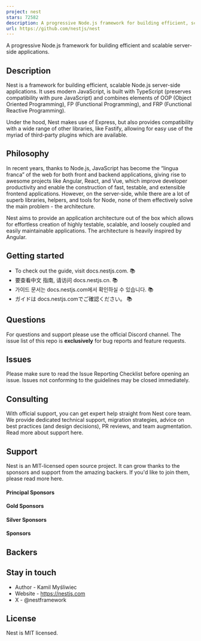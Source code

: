 ```yaml
---
project: nest
stars: 72582
description: A progressive Node.js framework for building efficient, scalable, and enterprise-grade server-side applications with TypeScript/JavaScript 🚀
url: https://github.com/nestjs/nest
---
```


A progressive Node.js framework for building efficient and scalable server-side applications.

Description
-----------

Nest is a framework for building efficient, scalable Node.js server-side applications. It uses modern JavaScript, is built with TypeScript (preserves compatibility with pure JavaScript) and combines elements of OOP (Object Oriented Programming), FP (Functional Programming), and FRP (Functional Reactive Programming).

Under the hood, Nest makes use of Express, but also provides compatibility with a wide range of other libraries, like Fastify, allowing for easy use of the myriad of third-party plugins which are available.

Philosophy
----------

In recent years, thanks to Node.js, JavaScript has become the “lingua franca” of the web for both front and backend applications, giving rise to awesome projects like Angular, React, and Vue, which improve developer productivity and enable the construction of fast, testable, and extensible frontend applications. However, on the server-side, while there are a lot of superb libraries, helpers, and tools for Node, none of them effectively solve the main problem - the architecture.

Nest aims to provide an application architecture out of the box which allows for effortless creation of highly testable, scalable, and loosely coupled and easily maintainable applications. The architecture is heavily inspired by Angular.

Getting started
---------------

-   To check out the guide, visit docs.nestjs.com. 📚
-   要查看中文 指南, 请访问 docs.nestjs.cn. 📚
-   가이드 문서는 docs.nestjs.com에서 확인하실 수 있습니다. 📚
-   ガイドは docs.nestjs.comでご確認ください。 📚

Questions
---------

For questions and support please use the official Discord channel. The issue list of this repo is **exclusively** for bug reports and feature requests.

Issues
------

Please make sure to read the Issue Reporting Checklist before opening an issue. Issues not conforming to the guidelines may be closed immediately.

Consulting
----------

With official support, you can get expert help straight from Nest core team. We provide dedicated technical support, migration strategies, advice on best practices (and design decisions), PR reviews, and team augmentation. Read more about support here.

Support
-------

Nest is an MIT-licensed open source project. It can grow thanks to the sponsors and support from the amazing backers. If you'd like to join them, please read more here.

#### Principal Sponsors

#### Gold Sponsors

#### Silver Sponsors

#### Sponsors

Backers
-------

Stay in touch
-------------

-   Author - Kamil Myśliwiec
-   Website - https://nestjs.com
-   X - @nestframework

License
-------

Nest is MIT licensed.
